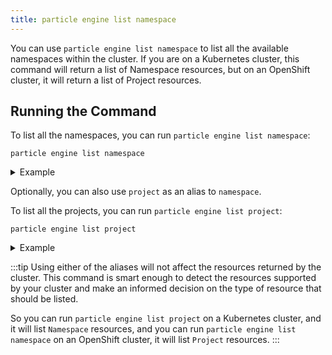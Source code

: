 ```yaml
---
title: particle engine list namespace
---
```


You can use `particle engine list namespace` to list all the available namespaces within the cluster. 
If you are on a Kubernetes cluster, this command will return a list of Namespace resources, but on an OpenShift cluster, 
it will return a list of Project resources.

## Running the Command

To list all the namespaces, you can run `particle engine list namespace`:
```console
particle engine list namespace
```

<details>
<summary>Example</summary>

import ListNamespace  from './docs-mdx/list-namespace/list_namespace.mdx';

<ListNamespace />
</details>


Optionally, you can also use `project` as an alias to `namespace`.

To list all the projects, you can run `particle engine list project`:
```console
particle engine list project
```
<details>
<summary>Example</summary>

import ListProject  from './docs-mdx/list-namespace/list_project.mdx';

<ListProject />
</details>


:::tip
Using either of the aliases will not affect the resources returned by the cluster. This command is smart enough to detect the resources supported by your cluster and make an informed decision on the type of resource that should be listed.

So you can run `particle engine list project` on a Kubernetes cluster, and it will list `Namespace` resources, and you can run `particle engine list namespace` on an OpenShift cluster, it will list `Project` resources.
:::
